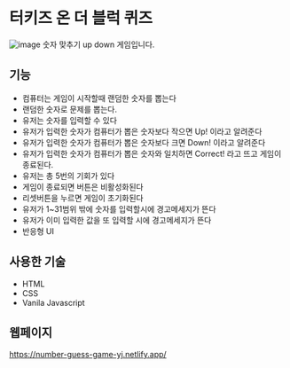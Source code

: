# 터키즈 온 더 블럭 퀴즈

![image](https://user-images.githubusercontent.com/76992049/154234910-090db6bf-aa13-4779-b72e-c33b26a16467.png)
숫자 맞추기 up down 게임입니다.

## 기능
* 컴퓨터는 게임이 시작할때 랜덤한 숫자를 뽑는다
* 랜덤한 숫자로 문제를 뽑는다.
* 유저는 숫자를 입력할 수 있다
* 유저가 입력한 숫자가 컴퓨터가 뽑은 숫자보다 작으면 Up! 이라고 알려준다
* 유저가 입력한 숫자가 컴퓨터가 뽑은 숫자보다 크면 Down! 이라고 알려준다
* 유저가 입력한 숫자가 컴퓨터가 뽑은 숫자와 일치하면 Correct! 라고 뜨고 게임이 종료된다.
* 유저는 총 5번의 기회가 있다
* 게임이 종료되면 버튼은 비활성화된다
* 리셋버튼을 누르면 게임이 초기화된다
* 유저가 1~31범위 밖에 숫자를 입력할시에 경고메세지가 뜬다
* 유저가 이미 입력한 값을 또 입력할 시에 경고메세지가 뜬다
* 반응형 UI

## 사용한 기술
* HTML
* CSS
* Vanila Javascript

## 웹페이지
https://number-guess-game-yj.netlify.app/
